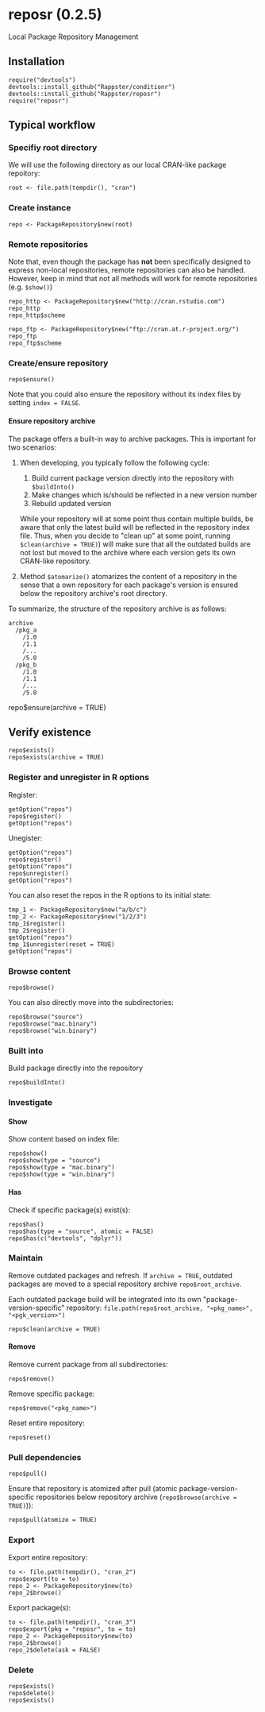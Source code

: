 reposr (0.2.5)
======

Local Package Repository Management

## Installation

```
require("devtools")
devtools::install_github("Rappster/conditionr")
devtools::install_github("Rappster/reposr")
require("reposr")
```

## Typical workflow 

### Specifiy root directory 

We will use the following directory as our local CRAN-like package repoitory:

```
root <- file.path(tempdir(), "cran")
```

### Create instance

```
repo <- PackageRepository$new(root)
```

### Remote repositories

Note that, even though the package has **not** been specifically designed to express non-local repositories, remote repositories can also be handled. However, keep in mind that not all methods will work for remote repositories (e.g. `$show()`)

```
repo_http <- PackageRepository$new("http://cran.rstudio.com")
repo_http
repo_http$scheme

repo_ftp <- PackageRepository$new("ftp://cran.at.r-project.org/")
repo_ftp
repo_ftp$scheme
```

### Create/ensure repository

```
repo$ensure()
```

Note that you could also ensure the repository without its index files by setting `index = FALSE`.

#### Ensure repository archive

The package offers a built-in way to archive packages. This is important for two scenarios:

1. When developing, you typically follow the following cycle:

    1. Build current package version directly into the repository with `$buildInto()`
    2. Make changes which is/should be reflected in a new version number 
    3. Rebuild updated version 
    
    While your repository will at some point thus contain multiple builds, be aware that only the latest build will be reflected in the repository index file. Thus, when you decide to "clean up" at some point, running `$clean(archive = TRUE)`) will make sure that all the outdated builds are not lost but moved to the archive where each version gets its own CRAN-like repository.
    
2. Method `$atomarize()` atomarizes the content of a repository in the sense that a own repository for each package's version is ensured below the repository archive's root directory.

To summarize, the structure of the repository archive is as follows:

```
archive
  /pkg_a
    /1.0
    /1.1
    /...
    /5.0
  /pkg_b
    /1.0
    /1.1
    /...
    /5.0
```

repo$ensure(archive = TRUE)

## Verify existence 

```
repo$exists()
repo$exists(archive = TRUE)
```

### Register and unregister in R options

Register:

```
getOption("repos")
repo$register()
getOption("repos")
```

Unegister:

```
getOption("repos")
repo$register()
getOption("repos")
repo$unregister()
getOption("repos")
```

You can also reset the repos in the R options to its initial state:

```
tmp_1 <- PackageRepository$new("a/b/c")
tmp_2 <- PackageRepository$new("1/2/3")
tmp_1$register()
tmp_2$register()
getOption("repos")
tmp_1$unregister(reset = TRUE)
getOption("repos")
```
### Browse content 

```
repo$browse()
```

You can also directly move into the subdirectories:

```
repo$browse("source")
repo$browse("mac.binary")
repo$browse("win.binary")
```

### Built into 

Build package directly into the repository

```
repo$buildInto()
```

### Investigate

#### Show 
Show content based on index file:

```
repo$show()
repo$show(type = "source")
repo$show(type = "mac.binary")
repo$show(type = "win.binary")
```

#### Has

Check if specific package(s) exist(s):

```
repo$has()
repo$has(type = "source", atomic = FALSE)
repo$has(c("devtools", "dplyr"))
```

### Maintain

Remove outdated packages and refresh. If `archive = TRUE`, outdated packages are moved to a special repository archive `repo$root_archive`. 

Each outdated package build will be integrated into its own "package-version-specific"  repository: `file.path(repo$root_archive, "<pkg_name>", "<pgk_version>")`

```
repo$clean(archive = TRUE)
```

#### Remove 

Remove current package from all subdirectories:

```
repo$remove()
```

Remove specific package:

```
repo$remove("<pkg_name>")
```

Reset entire repository:

```
repo$reset()
```

### Pull dependencies

```
repo$pull()
```

Ensure that repository is atomized after pull (atomic package-version-specific repositories below repository archive (`repo$browse(archive = TRUE)`)):

```
repo$pull(atomize = TRUE)
```

### Export 

Export entire repository:

```
to <- file.path(tempdir(), "cran_2")
repo$export(to = to)
repo_2 <- PackageRepository$new(to)
repo_2$browse()
```

Export package(s):

```
to <- file.path(tempdir(), "cran_3")
repo$export(pkg = "reposr", to = to)
repo_2 <- PackageRepository$new(to)
repo_2$browse()
repo_2$delete(ask = FALSE)
```

### Delete

```
repo$exists()
repo$delete()
repo$exists()
```

